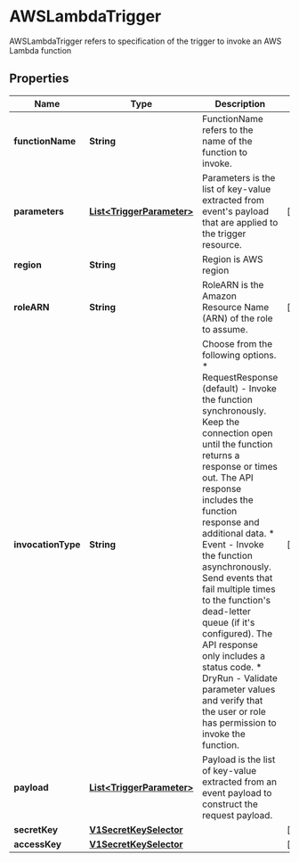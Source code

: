 

# AWSLambdaTrigger

AWSLambdaTrigger refers to specification of the trigger to invoke an AWS Lambda function
## Properties

Name | Type | Description | Notes
------------ | ------------- | ------------- | -------------
**functionName** | **String** | FunctionName refers to the name of the function to invoke. | 
**parameters** | [**List&lt;TriggerParameter&gt;**](TriggerParameter.md) | Parameters is the list of key-value extracted from event&#39;s payload that are applied to the trigger resource. |  [optional]
**region** | **String** | Region is AWS region | 
**roleARN** | **String** | RoleARN is the Amazon Resource Name (ARN) of the role to assume. |  [optional]
**invocationType** | **String** | Choose from the following options.     * RequestResponse (default) - Invoke the function synchronously. Keep    the connection open until the function returns a response or times out.    The API response includes the function response and additional data.     * Event - Invoke the function asynchronously. Send events that fail multiple    times to the function&#39;s dead-letter queue (if it&#39;s configured). The API    response only includes a status code.     * DryRun - Validate parameter values and verify that the user or role    has permission to invoke the function. |  [optional]
**payload** | [**List&lt;TriggerParameter&gt;**](TriggerParameter.md) | Payload is the list of key-value extracted from an event payload to construct the request payload. | 
**secretKey** | [**V1SecretKeySelector**](V1SecretKeySelector.md) |  |  [optional]
**accessKey** | [**V1SecretKeySelector**](V1SecretKeySelector.md) |  |  [optional]




